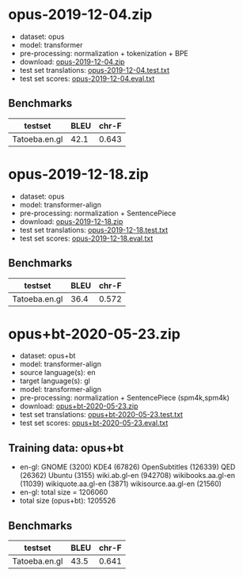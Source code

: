 # opus-2019-12-04.zip

* dataset: opus
* model: transformer
* pre-processing: normalization + tokenization + BPE
* download: [opus-2019-12-04.zip](https://object.pouta.csc.fi/OPUS-MT-models/en-gl/opus-2019-12-04.zip)
* test set translations: [opus-2019-12-04.test.txt](https://object.pouta.csc.fi/OPUS-MT-models/en-gl/opus-2019-12-04.test.txt)
* test set scores: [opus-2019-12-04.eval.txt](https://object.pouta.csc.fi/OPUS-MT-models/en-gl/opus-2019-12-04.eval.txt)

## Benchmarks

| testset               | BLEU  | chr-F |
|-----------------------|-------|-------|
| Tatoeba.en.gl 	| 42.1 	| 0.643 |

# opus-2019-12-18.zip

* dataset: opus
* model: transformer-align
* pre-processing: normalization + SentencePiece
* download: [opus-2019-12-18.zip](https://object.pouta.csc.fi/OPUS-MT-models/en-gl/opus-2019-12-18.zip)
* test set translations: [opus-2019-12-18.test.txt](https://object.pouta.csc.fi/OPUS-MT-models/en-gl/opus-2019-12-18.test.txt)
* test set scores: [opus-2019-12-18.eval.txt](https://object.pouta.csc.fi/OPUS-MT-models/en-gl/opus-2019-12-18.eval.txt)

## Benchmarks

| testset               | BLEU  | chr-F |
|-----------------------|-------|-------|
| Tatoeba.en.gl 	| 36.4 	| 0.572 |

# opus+bt-2020-05-23.zip

* dataset: opus+bt
* model: transformer-align
* source language(s): en
* target language(s): gl
* model: transformer-align
* pre-processing: normalization + SentencePiece (spm4k,spm4k)
* download: [opus+bt-2020-05-23.zip](https://object.pouta.csc.fi/OPUS-MT-models/en-gl/opus+bt-2020-05-23.zip)
* test set translations: [opus+bt-2020-05-23.test.txt](https://object.pouta.csc.fi/OPUS-MT-models/en-gl/opus+bt-2020-05-23.test.txt)
* test set scores: [opus+bt-2020-05-23.eval.txt](https://object.pouta.csc.fi/OPUS-MT-models/en-gl/opus+bt-2020-05-23.eval.txt)

## Training data:  opus+bt

* en-gl: GNOME (3200) KDE4 (67826) OpenSubtitles (126339) QED (26362) Ubuntu (3155) wiki.ab.gl-en (942708) wikibooks.aa.gl-en (11039) wikiquote.aa.gl-en (3871) wikisource.aa.gl-en (21560) 
* en-gl: total size = 1206060
* total size (opus+bt): 1205526


## Benchmarks

| testset               | BLEU  | chr-F |
|-----------------------|-------|-------|
| Tatoeba.en.gl 	| 43.5 	| 0.641 |

